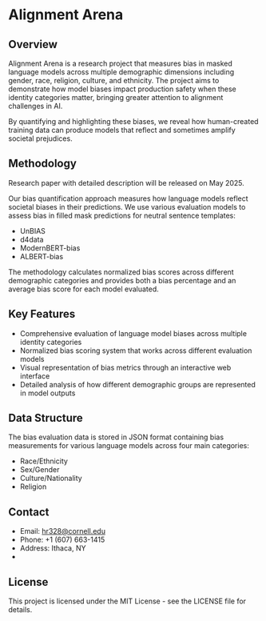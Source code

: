 # Alignment Arena

## Overview

Alignment Arena is a research project that measures bias in masked language models across multiple demographic dimensions including gender, race, religion, culture, and ethnicity. The project aims to demonstrate how model biases impact production safety when these identity categories matter, bringing greater attention to alignment challenges in AI.

By quantifying and highlighting these biases, we reveal how human-created training data can produce models that reflect and sometimes amplify societal prejudices.

## Methodology

Research paper with detailed description will be released on May 2025.

Our bias quantification approach measures how language models reflect societal biases in their predictions. We use various evaluation models to assess bias in filled mask predictions for neutral sentence templates:

- UnBIAS
- d4data
- ModernBERT-bias
- ALBERT-bias

The methodology calculates normalized bias scores across different demographic categories and provides both a bias percentage and an average bias score for each model evaluated.

## Key Features

- Comprehensive evaluation of language model biases across multiple identity categories
- Normalized bias scoring system that works across different evaluation models
- Visual representation of bias metrics through an interactive web interface
- Detailed analysis of how different demographic groups are represented in model outputs

## Data Structure

The bias evaluation data is stored in JSON format containing bias measurements for various language models across four main categories:

- Race/Ethnicity
- Sex/Gender
- Culture/Nationality
- Religion

## Contact

- Email: hr328@cornell.edu
- Phone: +1 (607) 663-1415
- Address: Ithaca, NY
- 
## License

This project is licensed under the MIT License - see the LICENSE file for details.

